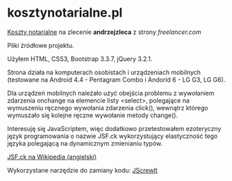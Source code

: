 # kosztynotarialne.pl
[Koszty notarialne](http://kosztynotarialne.pl/) na zlecenie **andrzejzleca** z strony *freelancer.com*

Pliki źródłowe projektu.

Użyłem HTML, CSS3, Bootstrap 3.3.7, jQuery 3.2.1.

Strona działa na komputerach osobistach i urządzeniach mobilnych (testowane na Android 4.4 - Pentagram Combo i Andorid 6 - LG G3, LG G6).

Dla urządzeń mobilnych należało użyć obejścia problemu z wywołaniem zdarzenia onchange na elemencie listy \<select\>, polegające na wymuszeniu ręcznego wywołania zdarzenia click\(\), wewnątrz którego wymuszało się kolejne ręczne wywołanie metody change\(\).

Interesuję się JavaScriptem, więc dodatkowo przetestowałem ezoteryczny język programowania o nazwie JSF.ck wykorzystujący elastyczność tego języka polegającą na dynamicznym zmienianiu typów.

[JSF.ck na Wikipedia \(angielski\)](https://en.wikipedia.org/wiki/JSFuck)

Wykorzystane narzędzie do zamiany kodu:
[JScrewIt](http://jscrew.it/)
